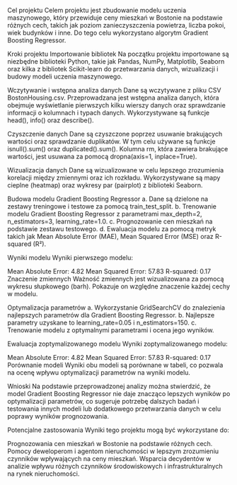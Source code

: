Cel projektu
Celem projektu jest zbudowanie modelu uczenia maszynowego, który przewiduje ceny mieszkań w Bostonie na podstawie różnych cech, takich jak poziom zanieczyszczenia powietrza, liczba pokoi, wiek budynków i inne. Do tego celu wykorzystano algorytm Gradient Boosting Regressor.

Kroki projektu
Importowanie bibliotek
Na początku projektu importowane są niezbędne biblioteki Python, takie jak Pandas, NumPy, Matplotlib, Seaborn oraz kilka z bibliotek Scikit-learn do przetwarzania danych, wizualizacji i budowy modeli uczenia maszynowego.

Wczytywanie i wstępna analiza danych
Dane są wczytywane z pliku CSV BostonHousing.csv. Przeprowadzana jest wstępna analiza danych, która obejmuje wyświetlanie pierwszych kilku wierszy danych oraz sprawdzanie informacji o kolumnach i typach danych. Wykorzystywane są funkcje head(), info() oraz describe().

Czyszczenie danych
Dane są czyszczone poprzez usuwanie brakujących wartości oraz sprawdzanie duplikatów. W tym celu używane są funkcje isnull().sum() oraz duplicated().sum(). Kolumna rm, która zawiera brakujące wartości, jest usuwana za pomocą dropna(axis=1, inplace=True).

Wizualizacja danych
Dane są wizualizowane w celu lepszego zrozumienia korelacji między zmiennymi oraz ich rozkładu. Wykorzystywane są mapy cieplne (heatmap) oraz wykresy par (pairplot) z biblioteki Seaborn.

Budowa modelu Gradient Boosting Regressor
a. Dane są dzielone na zestawy treningowe i testowe za pomocą train_test_split.
b. Trenowanie modelu Gradient Boosting Regressor z parametrami max_depth=2, n_estimators=3, learning_rate=1.0.
c. Prognozowanie cen mieszkań na podstawie zestawu testowego.
d. Ewaluacja modelu za pomocą metryk takich jak Mean Absolute Error (MAE), Mean Squared Error (MSE) oraz R-squared (R²).

Wyniki modelu
Wyniki pierwszego modelu:

Mean Absolute Error: 4.82
Mean Squared Error: 57.83
R-squared: 0.17
Znaczenie zmiennych
Ważność zmiennych jest wizualizowana za pomocą wykresu słupkowego (barh). Pokazuje on względne znaczenie każdej cechy w modelu.

Optymalizacja parametrów
a. Wykorzystanie GridSearchCV do znalezienia najlepszych parametrów dla Gradient Boosting Regressor.
b. Najlepsze parametry uzyskane to learning_rate=0.05 i n_estimators=150.
c. Trenowanie modelu z optymalnymi parametrami i ocena jego wyników.

Ewaluacja zoptymalizowanego modelu
Wyniki zoptymalizowanego modelu:

Mean Absolute Error: 4.82
Mean Squared Error: 57.83
R-squared: 0.17
Porównanie modeli
Wyniki obu modeli są porównane w tabeli, co pozwala na ocenę wpływu optymalizacji parametrów na wyniki modelu.

Wnioski
Na podstawie przeprowadzonej analizy można stwierdzić, że model Gradient Boosting Regressor nie daje znacząco lepszych wyników po optymalizacji parametrów, co sugeruje potrzebę dalszych badań i testowania innych modeli lub dodatkowego przetwarzania danych w celu poprawy wyników prognozowania.

Potencjalne zastosowania
Wyniki tego projektu mogą być wykorzystane do:

Prognozowania cen mieszkań w Bostonie na podstawie różnych cech.
Pomocy deweloperom i agentom nieruchomości w lepszym zrozumieniu czynników wpływających na ceny mieszkań.
Wsparcia decydentów w analizie wpływu różnych czynników środowiskowych i infrastrukturalnych na rynek nieruchomości.
